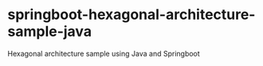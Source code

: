 # springboot-hexagonal-architecture-sample-java
Hexagonal architecture sample using Java and Springboot
